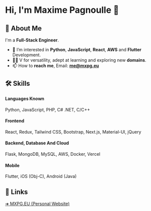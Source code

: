 # Hi, I'm Maxime Pagnoulle 👋

## 🚀 About Me
I'm a **Full-Stack Engineer**. 
- 👀 I’m interested in **Python**, **JavaScript**, **React**, **AWS** and **Flutter** Development.
- ✌🏻 V for versatility, adept at learning and exploring new **domains**.
- 📫 How to **reach me**, Email: **me@mxpg.eu**
<!-- - 🌱 I’m currently learning **SwiftUI** -->

## 🛠 Skills
#### Languages Known
Python, JavaScript, PHP, C# .NET, C/C++
#### Frontend
React, Redux, Tailwind CSS, Bootstrap, Next.js, Material-UI, jQuery
#### Backend, Database And Cloud
Flask, MongoDB, MySQL, AWS, Docker, Vercel
#### Mobile
Flutter, iOS (Obj-C), Android (Java)

## 🔗 Links
[➜ MXPG.EU (Personal Website)](https://mxpg.eu)
